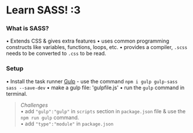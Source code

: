 # Learn SASS! :3

### What is SASS?

• Extends CSS & gives extra features
• uses common programming constructs like variables, functions, loops, etc.
• provides a compiler, `.scss` needs to be converted to `.css` to be read.

### Setup

• Install the task runner [Gulp](https://gulpjs.com "Gulp's Homepage")
   \- use the command `npm i gulp gulp-sass sass --save-dev`
• make a gulp file: 'gulpfile.js'
• run the `gulp` command in terminal.
> *Challenges* <br>
> • add `"gulp":"gulp"` in `scripts` section in `package.json` file & use the `npm run gulp` command. <br>
> • add `"type":"module"` in `package.json`

